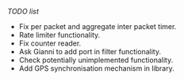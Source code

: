 *TODO list*

+ Fix per packet and aggregate inter packet timer.
+ Rate limiter functionality. 
+ Fix counter reader. 
+ Ask Gianni to add port in filter functionality. 
+ Check potentially unimplemented functionality.
+ Add GPS synchronisation mechanism in library.
